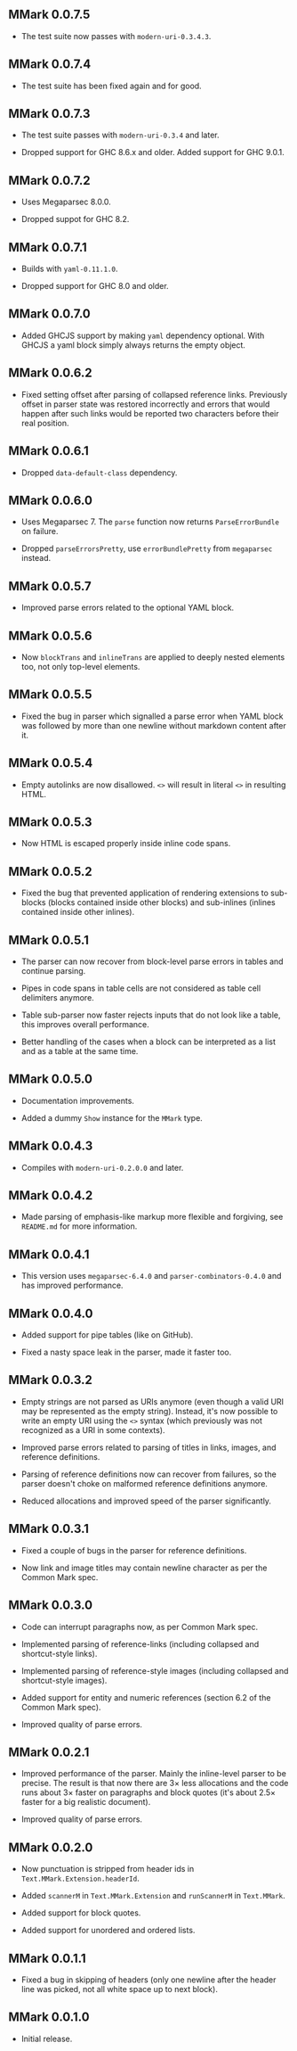 ## MMark 0.0.7.5

* The test suite now passes with `modern-uri-0.3.4.3`.

## MMark 0.0.7.4

* The test suite has been fixed again and for good.

## MMark 0.0.7.3

* The test suite passes with `modern-uri-0.3.4` and later.

* Dropped support for GHC 8.6.x and older. Added support for GHC 9.0.1.

## MMark 0.0.7.2

* Uses Megaparsec 8.0.0.

* Dropped suppot for GHC 8.2.

## MMark 0.0.7.1

* Builds with `yaml-0.11.1.0`.

* Dropped support for GHC 8.0 and older.

## MMark 0.0.7.0

* Added GHCJS support by making `yaml` dependency optional. With GHCJS a
  yaml block simply always returns the empty object.

## MMark 0.0.6.2

* Fixed setting offset after parsing of collapsed reference links.
  Previously offset in parser state was restored incorrectly and errors that
  would happen after such links would be reported two characters before
  their real position.

## MMark 0.0.6.1

* Dropped `data-default-class` dependency.

## MMark 0.0.6.0

* Uses Megaparsec 7. The `parse` function now returns `ParseErrorBundle` on
  failure.

* Dropped `parseErrorsPretty`, use `errorBundlePretty` from `megaparsec`
  instead.

## MMark 0.0.5.7

* Improved parse errors related to the optional YAML block.

## MMark 0.0.5.6

* Now `blockTrans` and `inlineTrans` are applied to deeply nested elements
  too, not only top-level elements.

## MMark 0.0.5.5

* Fixed the bug in parser which signalled a parse error when YAML block was
  followed by more than one newline without markdown content after it.

## MMark 0.0.5.4

* Empty autolinks are now disallowed. `<>` will result in literal `<>` in
  resulting HTML.

## MMark 0.0.5.3

* Now HTML is escaped properly inside inline code spans.

## MMark 0.0.5.2

* Fixed the bug that prevented application of rendering extensions to
  sub-blocks (blocks contained inside other blocks) and sub-inlines (inlines
  contained inside other inlines).

## MMark 0.0.5.1

* The parser can now recover from block-level parse errors in tables and
  continue parsing.

* Pipes in code spans in table cells are not considered as table cell
  delimiters anymore.

* Table sub-parser now faster rejects inputs that do not look like a table,
  this improves overall performance.

* Better handling of the cases when a block can be interpreted as a list and
  as a table at the same time.

## MMark 0.0.5.0

* Documentation improvements.

* Added a dummy `Show` instance for the `MMark` type.

## MMark 0.0.4.3

* Compiles with `modern-uri-0.2.0.0` and later.

## MMark 0.0.4.2

* Made parsing of emphasis-like markup more flexible and forgiving, see
  `README.md` for more information.

## MMark 0.0.4.1

* This version uses `megaparsec-6.4.0` and `parser-combinators-0.4.0` and
  has improved performance.

## MMark 0.0.4.0

* Added support for pipe tables (like on GitHub).

* Fixed a nasty space leak in the parser, made it faster too.

## MMark 0.0.3.2

* Empty strings are not parsed as URIs anymore (even though a valid URI may
  be represented as the empty string). Instead, it's now possible to write
  an empty URI using the `<>` syntax (which previously was not recognized as
  a URI in some contexts).

* Improved parse errors related to parsing of titles in links, images, and
  reference definitions.

* Parsing of reference definitions now can recover from failures, so the
  parser doesn't choke on malformed reference definitions anymore.

* Reduced allocations and improved speed of the parser significantly.

## MMark 0.0.3.1

* Fixed a couple of bugs in the parser for reference definitions.

* Now link and image titles may contain newline character as per the Common
  Mark spec.

## MMark 0.0.3.0

* Code can interrupt paragraphs now, as per Common Mark spec.

* Implemented parsing of reference-links (including collapsed and
  shortcut-style links).

* Implemented parsing of reference-style images (including collapsed and
  shortcut-style images).

* Added support for entity and numeric references (section 6.2 of the Common
  Mark spec).

* Improved quality of parse errors.

## MMark 0.0.2.1

* Improved performance of the parser. Mainly the inline-level parser to be
  precise. The result is that now there are 3× less allocations and the code
  runs about 3× faster on paragraphs and block quotes (it's about 2.5×
  faster for a big realistic document).

* Improved quality of parse errors.

## MMark 0.0.2.0

* Now punctuation is stripped from header ids in
  `Text.MMark.Extension.headerId`.

* Added `scannerM` in `Text.MMark.Extension` and `runScannerM` in
  `Text.MMark`.

* Added support for block quotes.

* Added support for unordered and ordered lists.

## MMark 0.0.1.1

* Fixed a bug in skipping of headers (only one newline after the header line
  was picked, not all white space up to next block).

## MMark 0.0.1.0

* Initial release.
